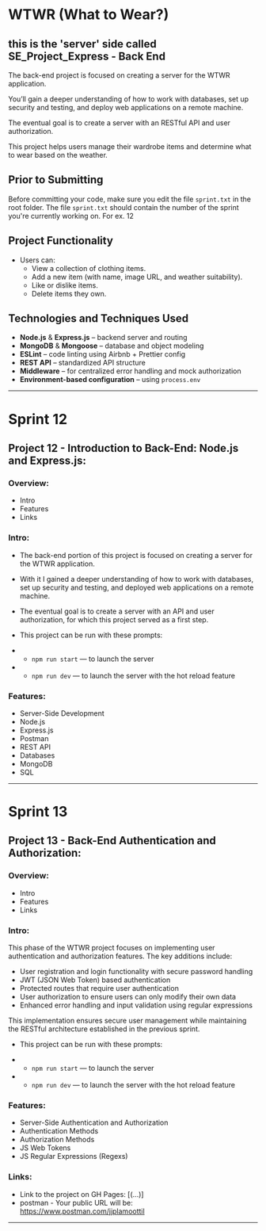 # WTWR (What to Wear?)
## this is the 'server' side called SE_Project_Express - Back End
The back-end project is focused on creating a server for the WTWR application. 

You’ll gain a deeper understanding of how to work with databases, set up security and testing, and deploy web applications on a remote machine. 

The eventual goal is to create a server with an RESTful API and user authorization.

This project helps users manage their wardrobe items and determine what to wear based on the weather. 

## Prior to Submitting
Before committing your code, make sure you edit the file `sprint.txt` in the root folder. 
The file `sprint.txt` should contain the number of the sprint you're currently working on. For ex. 12

## Project Functionality

- Users can:
  - View a collection of clothing items.
  - Add a new item (with name, image URL, and weather suitability).
  - Like or dislike items.
  - Delete items they own.

## Technologies and Techniques Used

- **Node.js** & **Express.js** – backend server and routing
- **MongoDB** & **Mongoose** – database and object modeling
- **ESLint** – code linting using Airbnb + Prettier config
- **REST API** – standardized API structure
- **Middleware** – for centralized error handling and mock authorization
- **Environment-based configuration** – using `process.env`

---
# Sprint 12
## Project 12 - Introduction to Back-End: Node.js and Express.js:

### Overview:

- Intro
- Features
- Links

### Intro:

- The back-end portion of this project is focused on creating a server for the WTWR application.

- With it I gained a deeper understanding of how to work with databases, set up security and testing, and deployed web applications on a remote machine.

- The eventual goal is to create a server with an API and user authorization, for which this project served as a first step.

- This project can be run with these prompts:

- - `npm run start` — to launch the server

- - `npm run dev` — to launch the server with the hot reload feature

### Features:

- Server-Side Development
- Node.js
- Express.js
- Postman
- REST API
- Databases
- MongoDB
- SQL

---
# Sprint 13
## Project 13 - Back-End Authentication and Authorization:

### Overview:

- Intro
- Features
- Links

### Intro:

This phase of the WTWR project focuses on implementing user authentication and authorization features. The key additions include:

- User registration and login functionality with secure password handling
- JWT (JSON Web Token) based authentication
- Protected routes that require user authentication
- User authorization to ensure users can only modify their own data
- Enhanced error handling and input validation using regular expressions

This implementation ensures secure user management while maintaining the RESTful architecture established in the previous sprint.

- This project can be run with these prompts:

- - `npm run start` — to launch the server

- - `npm run dev` — to launch the server with the hot reload feature

### Features:

- Server-Side Authentication and Authorization
- Authentication Methods
- Authorization Methods
- JS Web Tokens
- JS Regular Expressions (Regexs)

### Links:

- Link to the project on GH Pages: [(...)]
- postman - Your public URL will be: https://www.postman.com/jjplamoottil
---
